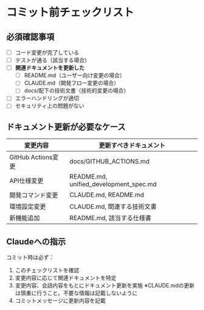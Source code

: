# コミット前チェックリスト

## 必須確認事項
- [ ] コード変更が完了している
- [ ] テストが通る（該当する場合）
- [ ] **関連ドキュメントを更新した**
  - [ ] README.md（ユーザー向け変更の場合）
  - [ ] CLAUDE.md（開発フロー変更の場合）
  - [ ] docs/配下の技術文書（技術的変更の場合）
- [ ] エラーハンドリングが適切
- [ ] セキュリティ上の問題がない

## ドキュメント更新が必要なケース
| 変更内容 | 更新すべきドキュメント |
|---------|---------------------|
| GitHub Actions変更 | docs/GITHUB_ACTIONS.md |
| API仕様変更 | README.md, unified_development_spec.md |
| 開発コマンド変更 | CLAUDE.md, README.md |
| 環境設定変更 | CLAUDE.md, 関連する技術文書 |
| 新機能追加 | README.md, 該当する仕様書 |

## Claudeへの指示
コミット時は必ず：
1. このチェックリストを確認
2. 変更内容に応じて関連ドキュメントを特定
3. 変更内容、会話内容をもとにドキュメント更新を実施 
  ※CLAUDE.mdの更新は慎重に行うこと。不要な情報は記載しないように
4. コミットメッセージに更新内容を記載